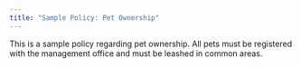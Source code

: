 ```yaml
---
title: "Sample Policy: Pet Ownership"
---
```


This is a sample policy regarding pet ownership. All pets must be registered with the management office and must be leashed in common areas.
